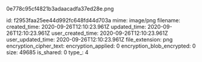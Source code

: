0e778c95cf4821b3adaacadfa37ed28e.png

id: f2953faa25ee44d992fc648fd44d703a
mime: image/png
filename: 
created_time: 2020-09-26T12:10:23.961Z
updated_time: 2020-09-26T12:10:23.961Z
user_created_time: 2020-09-26T12:10:23.961Z
user_updated_time: 2020-09-26T12:10:23.961Z
file_extension: png
encryption_cipher_text: 
encryption_applied: 0
encryption_blob_encrypted: 0
size: 49685
is_shared: 0
type_: 4